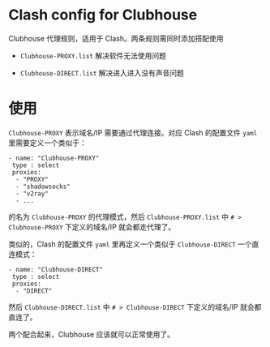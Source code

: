 # Clash config for Clubhouse

Clubhouse 代理规则，适用于 Clash。两条规则需同时添加搭配使用

- `Clubhouse-PROXY.list` 解决软件无法使用问题

- `Clubhouse-DIRECT.list` 解决进入进入没有声音问题

# 使用

`Clubhouse-PROXY` 表示域名/IP 需要通过代理连接。对应 Clash 的配置文件 `yaml` 里需要定义一个类似于：

```
- name: "Clubhouse-PROXY"
 type : select
 proxies: 
  - "PROXY"
  - "shadowsocks"
  - "v2ray"
  - ...
```

的名为 `Clubhouse-PROXY` 的代理模式，然后 `Clubhouse-PROXY.list` 中 `# > Clubhouse-PROXY` 下定义的域名/IP 就会都走代理了。

类似的，Clash 的配置文件 `yaml` 里再定义一个类似于 `Clubhouse-DIRECT` 一个直连模式：

```
- name: "Clubhouse-DIRECT"
 type : select
 proxies: 
  - "DIRECT"
```

然后 `Clubhouse-DIRECT.list` 中 `# > Clubhouse-DIRECT` 下定义的域名/IP 就会都直连了。


两个配合起来，Clubhouse 应该就可以正常使用了。
